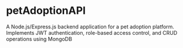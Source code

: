 # petAdoptionAPI
 A Node.js/Express.js backend application for a pet adoption platform. Implements JWT authentication, role-based access control, and CRUD operations using MongoDB
